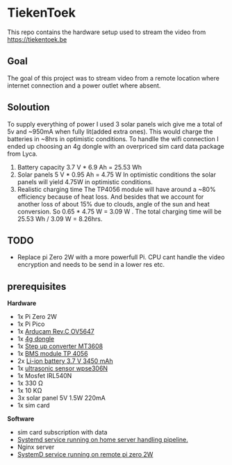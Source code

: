 # TiekenToek
This repo contains the hardware setup used to stream the video from https://tiekentoek.be

## Goal
The goal of this project was to stream video from a remote location where internet connection and a power outlet where absent. 

## Soloution
To supply everything of power I used 3 solar panels wich give me a total of 5v and ~950mA when fully lit(added extra ones). This would charge the batteries in ~8hrs in optimistic conditions. To handlle the wifi connection I ended up choosing an 4g dongle with an overpriced sim card data package from Lyca. 

1) Battery capacity
   3.7 V * 6.9 Ah = 25.53 Wh
2) Solar panels
   5 V * 0.95 Ah = 4.75 W
   In optimistic conditions the solar panels will yield 4.75W in optimistic conditions.
3) Realistic charging time
   The TP4056 module will have around a ~80% efficiency because of heat loss. And besides that we account for another loss of about 15% due to clouds, angle of the sun and heat conversion. So 0.65 * 4.75 W = 3.09 W . The total charging time will be 25.53 Wh / 3.09 W = 8.26hrs.

## TODO
- Replace pi Zero 2W with a more powerfull Pi. CPU cant handle the video encryption and needs to be send in a lower res etc.

## prerequisites
**Hardware**
- 1x Pi Zero 2W
- 1x Pi Pico
- 1x [Arducam Rev.C OV5647](https://www.raspberrystore.nl/PrestaShop/nl/camera/558-arducam-revc-ov5647-cs-mount-cameramodule-4mm-lens-ls-2716.html)
- 1x [4g dongle](https://www.bol.com/be/nl/p/4g-wifi-dongle-glofi-wingle-f8-dongel-voor-draadloze-4g-150mbps-wit/9300000181539362/?Referrer=ENTcli_shipment_confirmation_standard_7131a3af-d2c5-4571-b5da-8ea3d4253ac7)
- 1x [Step up converter MT3608](https://www.az-delivery.de/nl/products/mt3608-dc-dc-step-up-modul-1)
- 1x [BMS module TP 4056](https://www.az-delivery.de/nl/products/az-delivery-laderegler-tp4056-mini-usb)
- 2x [Li-ion battery 3.7 V 3450 mAh](https://www.123accu.nl/Samsung-INR18650-35E-Li-ion-batterij-3-7-V-3450-mAh-8A-i49699.html)
- 1x [ultrasonic sensor wpse306N](https://whadda.com/product/ultrasonic-distance-sensor-wpse306n/)
- 1x Mosfet IRL540N
- 1x 330 Ω
- 1x 10 KΩ
- 3x solar panel 5V 1.5W 220mA
- 1x sim card

**Software**
-  sim card subscription with data
- [Systemd service running on home server handling pipeline.](https://github.com/MaximBauwelinck1/TiekenToek/blob/main/scripts/Streaming%20service%20home%20server)
- Nginx server
- [SystemD service running on remote pi zero 2W](https://github.com/MaximBauwelinck1/TiekenToek/blob/main/scripts/Streaming%20service%20zero%202W)
